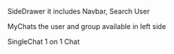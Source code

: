 SideDrawer 
it includes Navbar, Search User

MyChats 
the user and group available in left side

SingleChat 
1 on 1 Chat 